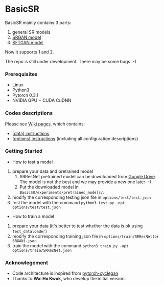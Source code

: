 # BasicSR

BasicSR mainly contains 3 parts:

1. general SR models
1. [SRGAN model](https://arxiv.org/abs/1609.04802)
1. [SFTGAN model](http://mmlab.ie.cuhk.edu.hk/projects/SFTGAN/)

Now it supports 1 and 2.

The repo is still under development. There may be some bugs :-)

<!-- ### Table of Contents
1. [Introduction](#introduction)
1. [Introduction](#introduction)

### Introduction -->

### Prerequisites

- Linux
- Python3
- Pytorch 0.3.1
- NVIDIA GPU + CUDA CuDNN

### Codes descriptions

Please see [Wiki pages](https://github.com/xinntao/BasicSR/wiki), which contains:
- [[data] instructions](https://github.com/xinntao/BasicSR/wiki/%5Bdata%5D-instructions)
- [[options] instructions](https://github.com/xinntao/BasicSR/wiki/%5Boptions%5D-instructions) (including all configuration descriptions)


### Getting Started
- How to test a model
1. prepare your data and pretrained model
    1. SRResNet pretrained model can be downloaded from [Google Drive](https://drive.google.com/file/d/18yHStj3INmQ7AD0JlcyedMJ1ENhoBtUl/view?usp=sharing).
    The model is not the best and we may provide a new one later :-)
    1. Put the downloaded model in `BasicSR/experiments/pretrained_models/`.
1. modify the corresponding testing json file in `options/test/test.json`
1. test the model with the command `python3 test.py -opt options/test/test.json`

- How to train a model
1. prepare your data (it's better to test whether the data is ok using `test_dataloader`)
1. modify the corresponding training json file in `options/train/SRResNet(or SRGAN).json`
1. train the model with the command `python3 train.py -opt options/train/SRResNet.json`

### Acknowlegement

- Code architecture is inspired from [pytorch-cyclegan](https://github.com/junyanz/pytorch-CycleGAN-and-pix2pix)
- Thanks to **Wai Ho Kwok**, who develop the initial version.






